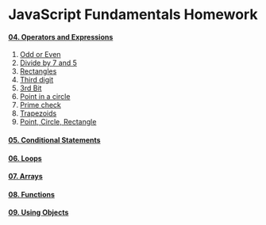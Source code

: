 JavaScript Fundamentals Homework
================================

#### [04. Operators and Expressions](./)

1. [Odd or Even](./01.Odd-or-Even.js)
1. [Divide by 7 and 5](./02.Divisible-by-7-and-5.js)
1. [Rectangles](./03.Rectangles.js)
1. [Third digit](./04.Third-Digit.js)
1. [3rd Bit](./05.Third-Bit.js)
1. [Point in a circle](./06.Point-in-Circle.js)
1. [Prime check](./07.Prime-Check.js)
1. [Trapezoids](./08.Trapezoids.js)
1. [Point, Circle, Rectangle](./09.Point-in-Circle-and-Outside-Rectangle.js)

#### [05. Conditional Statements](./../05.Conditional_Statements/)
#### [06. Loops](./../06.Loops/)
#### [07. Arrays](./../07.Arrays)
#### [08. Functions](./../08.Functions/)
#### [09. Using Objects](./../09.Using_Objects/)